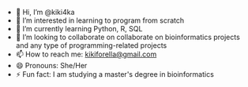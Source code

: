 - 👋 Hi, I’m @kiki4ka
- 👀 I’m interested in learning to program from scratch
- 🌱 I’m currently learning Python, R, SQL
- 💞️ I’m looking to collaborate on collaborate on bioinformatics projects and any type of programming-related projects
- 📫 How to reach me: kikiforella@gmail.com
- 😄 Pronouns: She/Her
- ⚡ Fun fact: I am studying a master's degree in bioinformatics

<!---
kiki4ka/kiki4ka is a ✨ special ✨ repository because its `README.md` (this file) appears on your GitHub profile.
You can click the Preview link to take a look at your changes.
--->
